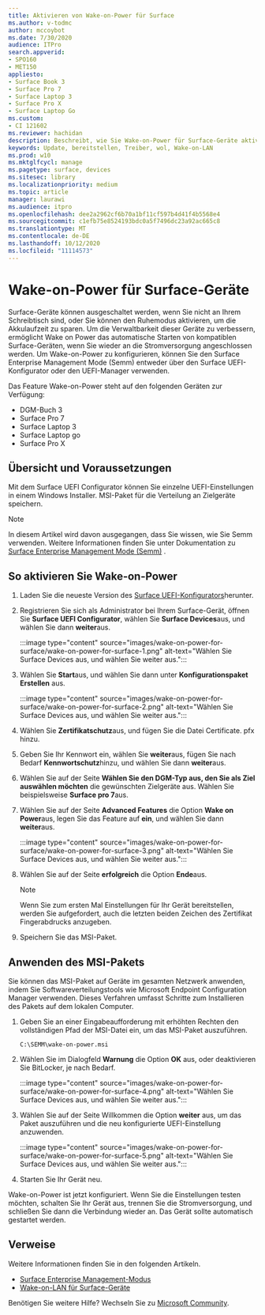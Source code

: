 ```yaml
---
title: Aktivieren von Wake-on-Power für Surface
ms.author: v-todmc
author: mccoybot
ms.date: 7/30/2020
audience: ITPro
search.appverid:
- SPO160
- MET150
appliesto:
- Surface Book 3
- Surface Pro 7
- Surface Laptop 3
- Surface Pro X
- Surface Laptop Go
ms.custom:
- CI 121602
ms.reviewer: hachidan
description: Beschreibt, wie Sie Wake-on-Power für Surface-Geräte aktivieren und deaktivieren.
keywords: Update, bereitstellen, Treiber, wol, Wake-on-LAN
ms.prod: w10
ms.mktglfcycl: manage
ms.pagetype: surface, devices
ms.sitesec: library
ms.localizationpriority: medium
ms.topic: article
manager: laurawi
ms.audience: itpro
ms.openlocfilehash: dee2a2962cf6b70a1bf11cf597b4d41f4b5568e4
ms.sourcegitcommit: c1efb75e8524193bdc0a5f7496dc23a92ac665c8
ms.translationtype: MT
ms.contentlocale: de-DE
ms.lasthandoff: 10/12/2020
ms.locfileid: "11114573"
---
```

# Wake-on-Power für Surface-Geräte

Surface-Geräte können ausgeschaltet werden, wenn Sie nicht an Ihrem Schreibtisch sind, oder Sie können den Ruhemodus aktivieren, um die Akkulaufzeit zu sparen. Um die Verwaltbarkeit dieser Geräte zu verbessern, ermöglicht Wake on Power das automatische Starten von kompatiblen Surface-Geräten, wenn Sie wieder an die Stromversorgung angeschlossen werden. Um Wake-on-Power zu konfigurieren, können Sie den Surface Enterprise Management Mode (Semm) entweder über den Surface UEFI-Konfigurator oder den UEFI-Manager verwenden.

Das Feature Wake-on-Power steht auf den folgenden Geräten zur Verfügung:

- DGM-Buch 3
- Surface Pro 7
- Surface Laptop 3
- Surface Laptop go
- Surface Pro X 


## Übersicht und Voraussetzungen

Mit dem Surface UEFI Configurator können Sie einzelne UEFI-Einstellungen in einem Windows Installer. MSI-Paket für die Verteilung an Zielgeräte speichern. 

> [!NOTE]
> In diesem Artikel wird davon ausgegangen, dass Sie wissen, wie Sie Semm verwenden. Weitere Informationen finden Sie unter Dokumentation zu [Surface Enterprise Management Mode (Semm)](surface-enterprise-management-mode.md) .

## So aktivieren Sie Wake-on-Power

1.  Laden Sie die neueste Version des [Surface UEFI-Konfigurators](https://www.microsoft.com/download/confirmation.aspx?id=46703)herunter.
2.  Registrieren Sie sich als Administrator bei Ihrem Surface-Gerät, öffnen Sie **Surface UEFI Configurator**, wählen Sie **Surface Devices**aus, und wählen Sie dann **weiter**aus.

    :::image type="content" source="images/wake-on-power-for-surface/wake-on-power-for-surface-1.png" alt-text="Wählen Sie Surface Devices aus, und wählen Sie weiter aus.":::
3.  Wählen Sie **Start**aus, und wählen Sie dann unter **Konfigurationspaket** **Erstellen** aus.

    :::image type="content" source="images/wake-on-power-for-surface/wake-on-power-for-surface-2.png" alt-text="Wählen Sie Surface Devices aus, und wählen Sie weiter aus.":::
4.  Wählen Sie **Zertifikatschutz**aus, und fügen Sie die Datei Certificate. pfx hinzu. 
5. Geben Sie Ihr Kennwort ein, wählen Sie **weiter**aus, fügen Sie nach Bedarf **Kennwortschutz**hinzu, und wählen Sie dann **weiter**aus.
6.  Wählen Sie auf der Seite **Wählen Sie den DGM-Typ aus, den Sie als Ziel auswählen möchten** die gewünschten Zielgeräte aus. Wählen Sie beispielsweise **Surface pro 7**aus.
7.  Wählen Sie auf der Seite **Advanced Features** die Option **Wake on Power**aus, legen Sie das Feature auf **ein**, und wählen Sie dann **weiter**aus.

    :::image type="content" source="images/wake-on-power-for-surface/wake-on-power-for-surface-3.png" alt-text="Wählen Sie Surface Devices aus, und wählen Sie weiter aus."::: 
8.  Wählen Sie auf der Seite **erfolgreich** die Option **Ende**aus.

    > [!NOTE]
    > Wenn Sie zum ersten Mal Einstellungen für Ihr Gerät bereitstellen, werden Sie aufgefordert, auch die letzten beiden Zeichen des Zertifikat Fingerabdrucks anzugeben. 
9.  Speichern Sie das MSI-Paket. 

## Anwenden des MSI-Pakets 

Sie können das MSI-Paket auf Geräte im gesamten Netzwerk anwenden, indem Sie Softwareverteilungstools wie Microsoft Endpoint Configuration Manager verwenden. Dieses Verfahren umfasst Schritte zum Installieren des Pakets auf dem lokalen Computer. 

1.  Geben Sie an einer Eingabeaufforderung mit erhöhten Rechten den vollständigen Pfad der MSI-Datei ein, um das MSI-Paket auszuführen. 

    ```
    C:\SEMM\wake-on-power.msi 
    ```

2.  Wählen Sie im Dialogfeld **Warnung** die Option **OK** aus, oder deaktivieren Sie BitLocker, je nach Bedarf.

    :::image type="content" source="images/wake-on-power-for-surface/wake-on-power-for-surface-4.png" alt-text="Wählen Sie Surface Devices aus, und wählen Sie weiter aus.":::
3.  Wählen Sie auf der Seite Willkommen die Option **weiter** aus, um das Paket auszuführen und die neu konfigurierte UEFI-Einstellung anzuwenden.

    :::image type="content" source="images/wake-on-power-for-surface/wake-on-power-for-surface-5.png" alt-text="Wählen Sie Surface Devices aus, und wählen Sie weiter aus.":::
4.  Starten Sie Ihr Gerät neu. 

Wake-on-Power ist jetzt konfiguriert. Wenn Sie die Einstellungen testen möchten, schalten Sie Ihr Gerät aus, trennen Sie die Stromversorgung, und schließen Sie dann die Verbindung wieder an. Das Gerät sollte automatisch gestartet werden. 

## Verweise

Weitere Informationen finden Sie in den folgenden Artikeln. 

- [Surface Enterprise Management-Modus](surface-enterprise-management-mode.md)
- [Wake-on-LAN für Surface-Geräte](wake-on-lan-for-surface-devices.md)

Benötigen Sie weitere Hilfe? Wechseln Sie zu [Microsoft Community](https://answers.microsoft.com/).
